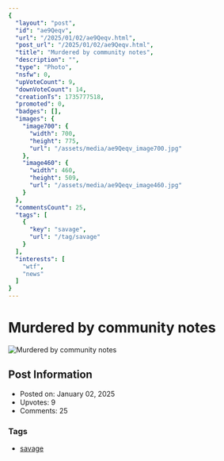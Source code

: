 ```yaml
---
{
  "layout": "post",
  "id": "ae9Qeqv",
  "url": "/2025/01/02/ae9Qeqv.html",
  "post_url": "/2025/01/02/ae9Qeqv.html",
  "title": "Murdered by community notes",
  "description": "",
  "type": "Photo",
  "nsfw": 0,
  "upVoteCount": 9,
  "downVoteCount": 14,
  "creationTs": 1735777518,
  "promoted": 0,
  "badges": [],
  "images": {
    "image700": {
      "width": 700,
      "height": 775,
      "url": "/assets/media/ae9Qeqv_image700.jpg"
    },
    "image460": {
      "width": 460,
      "height": 509,
      "url": "/assets/media/ae9Qeqv_image460.jpg"
    }
  },
  "commentsCount": 25,
  "tags": [
    {
      "key": "savage",
      "url": "/tag/savage"
    }
  ],
  "interests": [
    "wtf",
    "news"
  ]
}
---
```


# Murdered by community notes

![Murdered by community notes](/assets/media/ae9Qeqv_image700.jpg)

## Post Information

- Posted on: January 02, 2025
- Upvotes: 9
- Comments: 25

### Tags

- [savage](/tag/savage)
